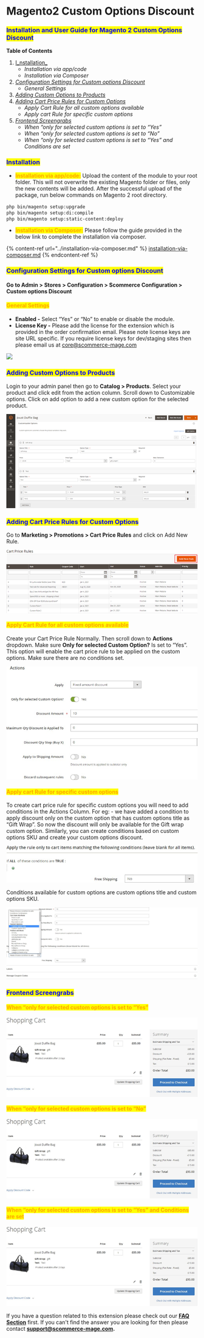 # Magento2 Custom Options Discount

### <mark style="color:blue;">Installation and User Guide for Magento 2 Custom Options Discount</mark>

**Table of Contents**

1. [I_nstallation_ ](magento2-custom-options-discount.md#\_bookmark0)
   * _Installation via app/code_&#x20;
   * _Installation via Composer_
2. [_Configuration Settings for Custom options Discount_ ](magento2-custom-options-discount.md#\_bookmark3)
   * _General Settings_&#x20;
3. [_Adding Custom Options to Products_](magento2-custom-options-discount.md#\_bookmark5)
4. [_Adding Cart Price Rules for Custom Options_ ](magento2-custom-options-discount.md#\_bookmark6)
   * _Apply Cart Rule for all custom options available_&#x20;
   * _Apply cart Rule for specific custom options_&#x20;
5. [_Frontend Screengrabs_ ](magento2-custom-options-discount.md#\_bookmark9)
   * _When “only for selected custom options is set to “Yes”_&#x20;
   * _When “only for selected custom options is set to “No”_&#x20;
   * _When “only for selected custom options is set to “Yes” and Conditions are set_&#x20;

### <mark style="color:blue;">Installation</mark> <a href="#_bookmark0" id="_bookmark0"></a>

* <mark style="color:orange;">**Installation via app/code:**</mark> Upload the content of the module to your root folder. This will not overwrite the existing Magento folder or files, only the new contents will be added. After the successful upload of the package, run below commands on Magento 2 root directory.

```
php bin/magento setup:upgrade
php bin/magento setup:di:compile
php bin/magento setup:static-content:deploy
```

* <mark style="color:orange;">**Installation via Composer:**</mark> Please follow the guide provided in the below link to complete the installation via composer.

{% content-ref url="../installation-via-composer.md" %}
[installation-via-composer.md](../installation-via-composer.md)
{% endcontent-ref %}

### <mark style="color:blue;">Configuration Settings for Custom options Discount</mark> <a href="#_bookmark3" id="_bookmark3"></a>

#### Go to Admin > Stores > Configuration > Scommerce Configuration > Custom options Discount

#### <mark style="color:orange;">General Settings</mark> <a href="#_bookmark4" id="_bookmark4"></a>

* **Enabled -** Select “Yes” or “No” to enable or disable the module.
* **License Key -** Please add the license for the extension which is provided in the order confirmation email. Please note license keys are site URL specific. If you require license keys for dev/staging sites then please email us at [core@scommerce-mage.com](mailto:core@scommerce-mage.com)

![](../../.gitbook/assets/customoptions\_general.png)

### <mark style="color:blue;">Adding Custom Options to Products</mark> <a href="#_bookmark5" id="_bookmark5"></a>

Login to your admin panel then go to **Catalog > Products**. Select your product and click edit from the action column. Scroll down to Customizable options. Click on add option to add a new custom option for the selected product.

![](../../.gitbook/assets/customoptions1.png)

### <mark style="color:blue;">Adding Cart Price Rules for Custom Options</mark> <a href="#_bookmark6" id="_bookmark6"></a>

Go to **Marketing > Promotions > Cart Price Rules** and click on Add New Rule.

![](../../.gitbook/assets/customoptions2.png)

#### <mark style="color:orange;">Apply Cart Rule for all custom options available</mark> <a href="#_bookmark7" id="_bookmark7"></a>

Create your Cart Price Rule Normally. Then scroll down to **Actions** dropdown. Make sure **Only for selected Custom Option?** Is set to “Yes”. This option will enable the cart price rule to be applied on the custom options. Make sure there are no conditions set.

![](<../../.gitbook/assets/4 (52)>)

#### <mark style="color:orange;">Apply cart Rule for specific custom options</mark> <a href="#_bookmark8" id="_bookmark8"></a>

To create cart price rule for specific custom options you will need to add conditions in the Actions Column. For eg: - we have added a condition to apply discount only on the custom option that has custom options title as “Gift Wrap”. So now the discount will only be available for the Gift wrap custom option. Similarly, you can create conditions based on custom options SKU and create your custom options discount.

![](<../../.gitbook/assets/5 (5)>)

Conditions available for custom options are custom options title and custom options SKU.

![](<../../.gitbook/assets/6 (2)>)

### <mark style="color:blue;">Frontend Screengrabs</mark> <a href="#_bookmark9" id="_bookmark9"></a>

#### <mark style="color:orange;">When “only for selected custom options is set to “Yes”</mark> <a href="#_bookmark10" id="_bookmark10"></a>

![](../../.gitbook/assets/customoptions3.png)

#### <mark style="color:orange;">When “only for selected custom options is set to “No”</mark> <a href="#_bookmark11" id="_bookmark11"></a>

![](../../.gitbook/assets/customoptions4.png)

#### <mark style="color:orange;">When “only for selected custom options is set to “Yes” and Conditions are set</mark> <a href="#_bookmark12" id="_bookmark12"></a>

![](../../.gitbook/assets/customoptions5.png)

If you have a question related to this extension please check out our [**FAQ Section**](magento2-custom-options-discount.md#installation-and-user-guide-for-magento-2-custom-options-discount) first. If you can't find the answer you are looking for then please contact [**support@scommerce-mage.com**](mailto:core@scommerce-mage.com)**.**
